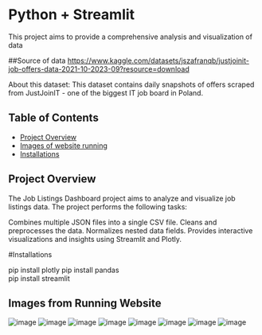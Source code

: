 #  Python + Streamlit

This project aims to provide a comprehensive analysis and visualization  of data 

##Source of data 
https://www.kaggle.com/datasets/jszafranqb/justjoinit-job-offers-data-2021-10-2023-09?resource=download

About this dataset: 
This dataset contains daily snapshots of offers scraped from JustJoinIT - one of the biggest IT job board in Poland. 

## Table of Contents
- [Project Overview](#ProjectOverview)
- [Images of website running](#Images)
- [Installations](Instllation)

## Project Overview

The Job Listings Dashboard project aims to analyze and visualize job listings data. The project performs the following tasks:

Combines multiple JSON files into a single CSV file.
Cleans and preprocesses the data.
Normalizes nested data fields.
Provides interactive visualizations and insights using Streamlit and Plotly.

#Installations

pip install  plotly
pip install pandas  
pip install streamlit


## Images from Running Website
![image](https://github.com/user-attachments/assets/09fa06de-52f3-4011-ae57-96e5e12a8c9e)
![image](https://github.com/user-attachments/assets/8fd075c7-f844-4137-810a-064cd9c0acb1)
![image](https://github.com/user-attachments/assets/dda11e75-7cdf-4f9c-8238-4b62fdeeae69)
![image](https://github.com/user-attachments/assets/7f2981ff-7a7c-4920-8ff5-4d139eeb4a17)
![image](https://github.com/user-attachments/assets/11ee22fc-42af-44c6-8d1f-5f2443e682ab)
![image](https://github.com/user-attachments/assets/29c63397-aa5f-4d1a-b062-7a9d463549ff)
![image](https://github.com/user-attachments/assets/79273998-3d74-4d30-830f-45b820ef8c7e)
![image](https://github.com/user-attachments/assets/91d80173-2c45-483f-be37-901b47266659)



